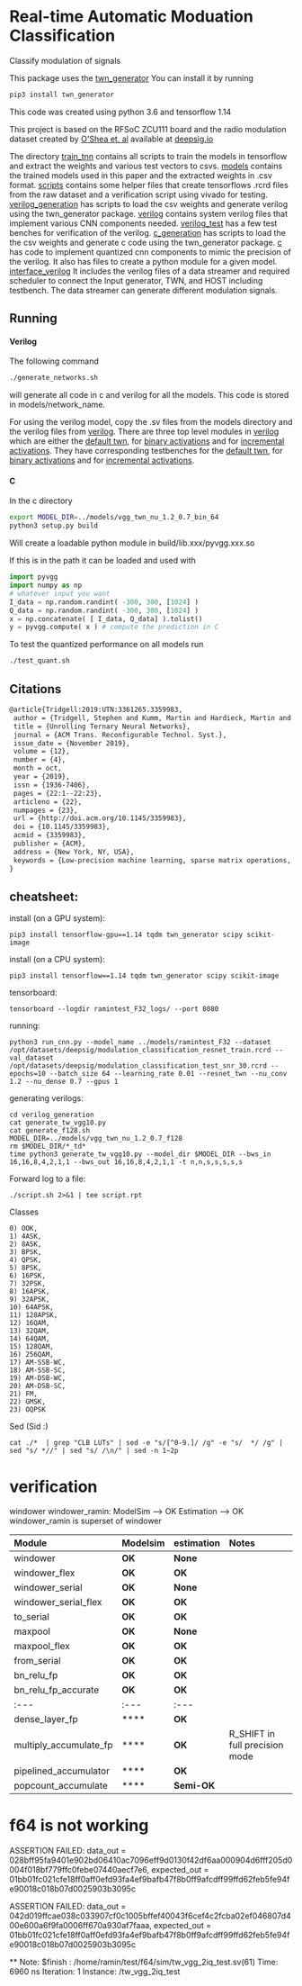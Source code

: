 # Real-time Automatic Moduation Classification
Classify modulation of signals

This package uses the [twn_generator](https://github.com/da-steve101/twn_generator)
You can install it by running
```bash
pip3 install twn_generator
```
This code was created using python 3.6 and tensorflow 1.14

This project is based on the RFSoC ZCU111 board and the radio modulation dataset created
by [O'Shea et. al](https://arxiv.org/pdf/1712.04578.pdf) available at [deepsig.io](http://opendata.deepsig.io/datasets/2018.01/2018.01.OSC.0001_1024x2M.h5.tar.gz)


The directory [train_tnn](train_tnn) contains all scripts to train the models in tensorflow and extract the weights and various test vectors to csvs.
[models](models) contains the trained models used in this paper and the extracted weights in .csv format.
[scripts](scripts) contains some helper files that create tensorflows .rcrd files from the raw dataset and a verification script using vivado for testing.
[verilog_generation](verilog_generation) has scripts to load the csv weights and generate verilog using the twn_generator package.
[verilog](verilog) contains system verilog files that implement various CNN components needed.
[verilog_test](verilog_test) has a few test benches for verification of the verilog.
[c_generation](c_generation) has scripts to load the the csv weights and generate c code using the twn_generator package.
[c](c) has code to implement quantized cnn components to mimic the precision of the verilog.
It also has files to create a python module for a given model.
[interface_verilog](interface_verilog) It includes the verilog files of a data streamer and required scheduler to connect the Input generator, TWN, and HOST including testbench. The data streamer can generate different modulation signals. 

## Running

#### Verilog
The following command
```bash
./generate_networks.sh
```
will generate all code in c and verilog for all the models.
This code is stored in models/network_name.

For using the verilog model, copy the .sv files from the models directory and the verilog files from [verilog](verilog).
There are three top level modules in [verilog](verilog) which are either the [default twn](verilog/tw_vgg_2iq.sv), for [binary activations](verilog/tw_vgg_2iq_bin.sv)
and for [incremental activations](verilog/tw_vgg_2iq_incr.sv).
They have corresponding testbenches for the [default twn](verilog_test/tw_vgg_2iq_test.sv), for [binary activations](verilog/tw_vgg_2iq_bin_test.sv)
and for [incremental activations](verilog/tw_vgg_2iq_incr_test.sv).

#### C
In the c directory
```bash
export MODEL_DIR=../models/vgg_twn_nu_1.2_0.7_bin_64
python3 setup.py build
```
Will create a loadable python module in build/lib.xxx/pyvgg.xxx.so

If this is in the path it can be loaded and used with
```python
import pyvgg
import numpy as np
# whatever input you want
I_data = np.random.randint( -300, 300, [1024] )
Q_data = np.random.randint( -300, 300, [1024] )
x = np.concatenate( [ I_data, Q_data] ).tolist()
y = pyvgg.compute( x ) # compute the prediction in C
```

To test the quantized performance on all models run
```bash
./test_quant.sh
```

## Citations
```latex
@article{Tridgell:2019:UTN:3361265.3359983,
 author = {Tridgell, Stephen and Kumm, Martin and Hardieck, Martin and Boland, David and Moss, Duncan and Zipf, Peter and Leong, Philip H. W.},
 title = {Unrolling Ternary Neural Networks},
 journal = {ACM Trans. Reconfigurable Technol. Syst.},
 issue_date = {November 2019},
 volume = {12},
 number = {4},
 month = oct,
 year = {2019},
 issn = {1936-7406},
 pages = {22:1--22:23},
 articleno = {22},
 numpages = {23},
 url = {http://doi.acm.org/10.1145/3359983},
 doi = {10.1145/3359983},
 acmid = {3359983},
 publisher = {ACM},
 address = {New York, NY, USA},
 keywords = {Low-precision machine learning, sparse matrix operations, ternary neural networks},
} 
```

## cheatsheet:

install (on a GPU system):
	
	pip3 install tensorflow-gpu==1.14 tqdm twn_generator scipy scikit-image

install (on a CPU system):

	pip3 install tensorflow==1.14 tqdm twn_generator scipy scikit-image

tensorboard:

	tensorboard --logdir ramintest_F32_logs/ --port 8080

running: 
	
	python3 run_cnn.py --model_name ../models/ramintest_F32 --dataset /opt/datasets/deepsig/modulation_classification_resnet_train.rcrd --val_dataset /opt/datasets/deepsig/modulation_classification_test_snr_30.rcrd --epochs=10 --batch_size 64 --learning_rate 0.01 --resnet_twn --nu_conv 1.2 --nu_dense 0.7 --gpus 1

generating verilogs:

	cd verilog_generation
	cat generate_tw_vgg10.py
	cat generate_f128.sh
	MODEL_DIR=../models/vgg_twn_nu_1.2_0.7_f128
	rm $MODEL_DIR/*_td*
	time python3 generate_tw_vgg10.py --model_dir $MODEL_DIR --bws_in 16,16,8,4,2,1,1 --bws_out 16,16,8,4,2,1,1 -t n,n,s,s,s,s,s

Forward log to a file:
	
	./script.sh 2>&1 | tee script.rpt

Classes

	0) OOK,
	1) 4ASK,
	2) 8ASK,
	3) BPSK,
	4) QPSK,
	5) 8PSK,
	6) 16PSK,
	7) 32PSK,
	8) 16APSK,
	9) 32APSK,
	10) 64APSK,
	11) 128APSK,
	12) 16QAM,
	13) 32QAM,
	14) 64QAM,
	15) 128QAM,
	16) 256QAM,
	17) AM-SSB-WC,
	18) AM-SSB-SC,
	19) AM-DSB-WC,
	20) AM-DSB-SC,
	21) FM,
	22) GMSK,
	23) OQPSK

Sed (Sid :) 

	cat ./*  | grep "CLB LUTs" | sed -e "s/[^0-9.]/ /g" -e "s/  */ /g" | sed "s/ *//" | sed "s/ /\n/" | sed -n 1~2p

# verification

windower 
windower_ramin:
	ModelSim --> OK
	Estimation --> OK
	windower_ramin is superset of windower
   
| Module                  | Modelsim | estimation    | Notes                  |
| :---                    | :---     | :---          | :---                   |
| windower                | **OK**   | **None**      |                        |
| windower_flex           | **OK**   | **OK**        |                        |
| windower_serial         | **OK**   | **None**      |                        |
| windower_serial_flex    | **OK**   | **OK**        |                        |
| to_serial               | **OK**   | **OK**        |                        |
| maxpool                 | **OK**   | **None**      |                        |
| maxpool_flex            | **OK**   | **OK**        |                        |
| from_serial             | **OK**   | **OK**        |                        |
| bn_relu_fp              | **OK**   | **OK**        |                        |
| bn_relu_fp_accurate     | **OK**   | **OK**        |                        |
| :---                    | :---     | :---          |                        |
| dense_layer_fp          | ****     | **OK**        |                        |
| multiply_accumulate_fp  | ****     | **OK**        | R_SHIFT in full precision mode |
| pipelined_accumulator   | ****     | **OK**        |                        |
| popcount_accumulate     | ****     | **Semi-OK**   |                        |



# f64 is not working 

ASSERTION FAILED: data_out = 028bff95fa9401e902bd06410ac7096eff9d0130f42df6aa000904d6fff205d0004f018bf779ffc0febe07440aecf7e6, expected_out = 01bb01fc021cfe18ff0aff0efd93fa4ef9bafb47f8b0ff9afcdff99ffd62feb5fe94fe90018c018b07d0025903b3095c

ASSERTION FAILED: data_out = 042d019ffcae038c033907cf0c1005bffef40043f6cef4c2fcba02ef046807d400e600a6f9fa0006ff670a930af7faaa, expected_out = 01bb01fc021cfe18ff0aff0efd93fa4ef9bafb47f8b0ff9afcdff99ffd62feb5fe94fe90018c018b07d0025903b3095c

** Note: $finish    : /home/ramin/test/f64/sim/tw_vgg_2iq_test.sv(61)
Time: 6960 ns  Iteration: 1  Instance: /tw_vgg_2iq_test

